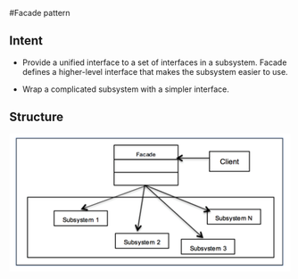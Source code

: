 #Facade pattern

## **Intent**

* Provide a unified interface to a set of interfaces in a subsystem. Facade defines a higher-level interface that makes the subsystem easier to use.

* Wrap a complicated subsystem with a simpler interface.

## **Structure**

![Facade Structure](https://github.com/xala3pa/implementingDesignPatterns/blob/master/java/facadePattern/Facade_Pattern.png)
